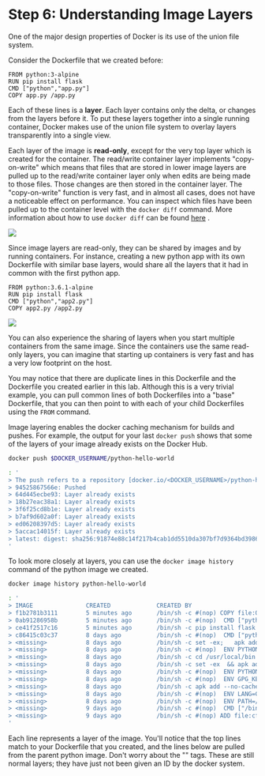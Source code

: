 # Step 6: Understanding Image Layers

One of the major design properties of Docker is its use of the union file system.

Consider the Dockerfile that we created before:

```text
FROM python:3-alpine
RUN pip install flask
CMD ["python","app.py"]
COPY app.py /app.py
```

Each of these lines is a **layer**. Each layer contains only the delta, or changes from the layers before it. To put these layers together into a single running container, Docker makes use of the union file system to overlay layers transparently into a single view.

Each layer of the image is **read-only**, except for the very top layer which is created for the container. The read/write container layer implements "copy-on-write" which means that files that are stored in lower image layers are pulled up to the read/write container layer only when edits are being made to those files. Those changes are then stored in the container layer. The "copy-on-write" function is very fast, and in almost all cases, does not have a noticeable effect on performance. You can inspect which files have been pulled up to the container level with the `docker diff` command. More information about how to use `docker diff` can be found [here](https://docs.docker.com/engine/reference/commandline/diff/) .

![](../images/lab2_understanding_image_layers_1.png)

Since image layers are read-only, they can be shared by images and by running containers. For instance, creating a new python app with its own Dockerfile with similar base layers, would share all the layers that it had in common with the first python app.

```text
FROM python:3.6.1-alpine
RUN pip install flask
CMD ["python","app2.py"]
COPY app2.py /app2.py
```

![](../images/lab2_understanding_image_layers_2.png)

You can also experience the sharing of layers when you start multiple containers from the same image. Since the containers use the same read-only layers, you can imagine that starting up containers is very fast and has a very low footprint on the host.

You may notice that there are duplicate lines in this Dockerfile and the Dockerfile you created earlier in this lab. Although this is a very trivial example, you can pull common lines of both Dockerfiles into a "base" Dockerfile, that you can then point to with each of your child Dockerfiles using the `FROM` command.

Image layering enables the docker caching mechanism for builds and pushes. For example, the output for your last `docker push` shows that some of the layers of your image already exists on the Docker Hub.

```bash
docker push $DOCKER_USERNAME/python-hello-world
```

```bash
: '
> The push refers to a repository [docker.io/<DOCKER_USERNAME>/python-hello-world]
> 94525867566e: Pushed 
> 64d445ecbe93: Layer already exists 
> 18b27eac38a1: Layer already exists 
> 3f6f25cd8b1e: Layer already exists 
> b7af9d602a0f: Layer already exists 
> ed06208397d5: Layer already exists 
> 5accac14015f: Layer already exists 
> latest: digest: sha256:91874e88c14f217b4cab1dd5510da307bf7d9364bd39860c9cc8688573ab1a3a size: 1786
'
```

To look more closely at layers, you can use the `docker image history` command of the python image we created.

```bash
docker image history python-hello-world
```

```bash
: '
> IMAGE               CREATED             CREATED BY                                      SIZE                COMMENT
> f1b2781b3111        5 minutes ago       /bin/sh -c #(nop) COPY file:0114358808a1bb...   159B                
> 0ab91286958b        5 minutes ago       /bin/sh -c #(nop)  CMD ["python" "app.py"]      0B                  
> ce41f2517c16        5 minutes ago       /bin/sh -c pip install flask                    10.6MB              
> c86415c03c37        8 days ago          /bin/sh -c #(nop)  CMD ["python3"]              0B                  
> <missing>           8 days ago          /bin/sh -c set -ex;   apk add --no-cache -...   5.73MB              
> <missing>           8 days ago          /bin/sh -c #(nop)  ENV PYTHON_PIP_VERSION=...   0B                  
> <missing>           8 days ago          /bin/sh -c cd /usr/local/bin  && ln -s idl...   32B                 
> <missing>           8 days ago          /bin/sh -c set -ex  && apk add --no-cache ...   77.5MB              
> <missing>           8 days ago          /bin/sh -c #(nop)  ENV PYTHON_VERSION=3.6.1     0B                  
> <missing>           8 days ago          /bin/sh -c #(nop)  ENV GPG_KEY=0D96DF4D411...   0B                  
> <missing>           8 days ago          /bin/sh -c apk add --no-cache ca-certificates   618kB               
> <missing>           8 days ago          /bin/sh -c #(nop)  ENV LANG=C.UTF-8             0B                  
> <missing>           8 days ago          /bin/sh -c #(nop)  ENV PATH=/usr/local/bin...   0B                  
> <missing>           9 days ago          /bin/sh -c #(nop)  CMD ["/bin/sh"]              0B                  
> <missing>           9 days ago          /bin/sh -c #(nop) ADD file:cf1b74f7af8abcf...   4.81MB
'
```

Each line represents a layer of the image. You'll notice that the top lines match to your Dockerfile that you created, and the lines below are pulled from the parent python image. Don't worry about the "\" tags. These are still normal layers; they have just not been given an ID by the docker system.

